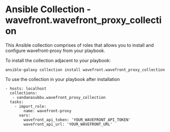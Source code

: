 # Ansible Collection - wavefront.wavefront_proxy_collection

This Ansible collection comprises of roles that allows you to install and configure wavefront-proxy from your playbook.

To install the collection adjacent to your playbook:

```
ansible-galaxy collection install wavefront.wavefront_proxy_collection
```

To use the collection in your playbook after installation

```
- hosts: localhost
  collections:
   - vandanasubbu.wavefront_proxy_collection
  tasks:
    - import_role:
        name: wavefront-proxy
      vars:
        wavefront_api_token: 'YOUR_WAVEFRONT_API_TOKEN'
        wavefront_api_url: 'YOUR_WAVEFRONT_URL'
```